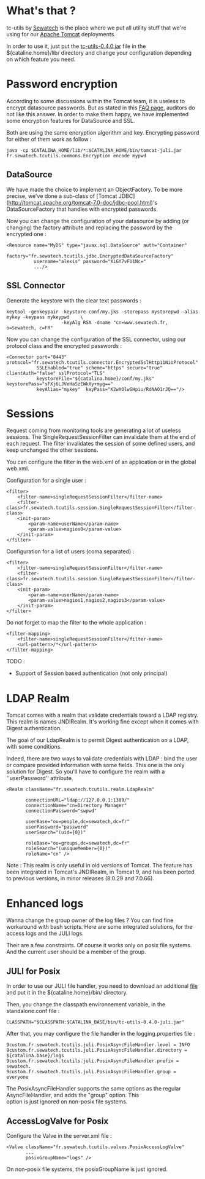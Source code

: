 # What's that ?

tc-utils by [Sewatech](http://www.sewatech.fr) is the place where we put all utility stuff that we're using for our 
[Apache Tomcat](http://tomcat.apache.org) deployments. 

In order to use it, just put the [tc-utils-0.4.0.jar](https://repo1.maven.org/maven2/fr/sewatech/utils/tc-utils/0.4.0/tc-utils-0.4.0.jar) 
file in the ${cataline.home}/lib/ directory and change your configuration depending on which feature you need.

# Password encryption

According to some discussions within the Tomcat team, it is useless to encrypt datasource passwords. But as stated in 
this [FAQ page](http://wiki.apache.org/tomcat/FAQ/Password), auditors do not like this answer. In order to make them 
happy, we have implemented some encryption features for DataSource and SSL.

Both are using the same encryption algorithm and key. Encrypting password for either of them work as follow :
 
    java -cp $CATALINA_HOME/lib/*:$CATALINA_HOME/bin/tomcat-juli.jar fr.sewatech.tcutils.commons.Encryption encode mypwd 

## DataSource
 
We have made the choice to implement an ObjectFactory. To be more precise, we've done a sub-class of [Tomcat JDBC]
(http://tomcat.apache.org/tomcat-7.0-doc/jdbc-pool.html)'s DataSourceFactory that handles with encrypted passwords. 

Now you can change the configuration of your datasource by adding (or changing) the factory attribute and replacing the 
password by the encrypted one :
   
    <Resource name="MyDS" type="javax.sql.DataSource" auth="Container" 
              factory="fr.sewatech.tcutils.jdbc.EncryptedDataSourceFactory"
              username="alexis" password="XiGY7vFU1Nc=" 
              .../> 

## SSL Connector

Generate the keystore with the clear text passwords :

    keytool -genkeypair -keystore conf/my.jks -storepass mystorepwd -alias mykey -keypass mykeypwd    \
                        -keyAlg RSA -dname "cn=www.sewatech.fr, o=Sewatech, c=FR"    

Now you can change the configuration of the SSL connector, using our protocol class and the encrypted passwords :

    <Connector port="8443" protocol="fr.sewatech.tcutils.connector.EncryptedSslHttp11NioProtocol"
               SSLEnabled="true" scheme="https" secure="true" clientAuth="false" sslProtocol="TLS" 
               keystoreFile="${catalina.home}/conf/my.jks" keystorePass="sFXj6LJVeHaSzEWkXy+myg=="
               keyAlias="mykey"  keyPass="K2wXOlwGHpiu/RdNAO1rJQ=="/>

# Sessions

Request coming from monitoring tools are generating a lot of useless sessions. The SingleRequestSessionFilter can 
invalidate them at the end of each request. The filter invalidates the session of some defined users, and keep unchanged 
the other sessions.

You can configure the filter in the web.xml of an application or in the global web.xml.

Configuration for a single user :

    <filter>
        <filter-name>singleRequestSessionFilter</filter-name>
        <filter-class>fr.sewatech.tcutils.session.SingleRequestSessionFilter</filter-class>
        <init-param>
            <param-name>userName</param-name>
            <param-value>nagios0</param-value>
        </init-param>
    </filter>
    
Configuration for a list of users (coma separated) :

    <filter>
        <filter-name>singleRequestSessionFilter</filter-name>
        <filter-class>fr.sewatech.tcutils.session.SingleRequestSessionFilter</filter-class>
        <init-param>
            <param-name>userName</param-name>
            <param-value>nagios1,nagios2,nagios3</param-value>
        </init-param>
    </filter>

Do not forget to map the filter to the whole application :
    
    <filter-mapping>
        <filter-name>singleRequestSessionFilter</filter-name>
        <url-pattern>/*</url-pattern>
    </filter-mapping>

TODO :

* Support of Session based authentication (not only principal)

# LDAP Realm

Tomcat comes with a realm that validate credentials toward a LDAP registry. This realm is names JNDIRealm. It's working 
fine except when it comes with Digest authentication.

The goal of our LdapRealm is to permit Digest authentication on a LDAP, with some conditions.
 
Indeed, there are two ways to validate credentials with LDAP : bind the user or compare provided information with some 
fields. This one is the only solution for Digest. So you'll have to configure the realm with a ''userPassword'' attribute.  

    <Realm className="fr.sewatech.tcutils.realm.LdapRealm"

           connectionURL="ldap://127.0.0.1:1389/"
           connectionName="cn=Directory Manager"
           connectionPassword="swpwd"

           userBase="ou=people,dc=sewatech,dc=fr"
           userPassword="password"
           userSearch="(uid={0})"

           roleBase="ou=groups,dc=sewatech,dc=fr"
           roleSearch="(uniqueMember={0})"
           roleName="cn" />

Note : This realm is only useful in old versions of Tomcat. The feature has been integrated in Tomcat's JNDIRealm, in
  Tomcat 9, and has been ported to previous versions, in minor releases (8.0.29 and 7.0.66).

# Enhanced logs

Wanna change the group owner of the log files ? You can find fine workaround with bash scripts. Here are some integrated
solutions, for the access logs and the JULI logs. 

Their are a few constraints. Of course it works only on posix file systems. And the current user should be a member of
the group.

## JULI for Posix

In order to use our JULI file handler, you need to download an additional [file](https://repo1.maven.org/maven2/fr/sewatech/utils/tc-utils/0.4.0/tc-utils-0.4.0-juli.jar) 
and put it in the ${cataline.home}/bin/ directory.

Then, you change the classpath environnement variable, in the standalone.conf file :

    CLASSPATH="$CLASSPATH:$CATALINA_BASE/bin/tc-utils-0.4.0-juli.jar"

After that, you may configure the file handler in the logging.properties file :

    9custom.fr.sewatech.tcutils.juli.PosixAsyncFileHandler.level = INFO
    9custom.fr.sewatech.tcutils.juli.PosixAsyncFileHandler.directory = ${catalina.base}/logs
    9custom.fr.sewatech.tcutils.juli.PosixAsyncFileHandler.prefix = sewatech.
    9custom.fr.sewatech.tcutils.juli.PosixAsyncFileHandler.group = everyone

The PosixAsyncFileHandler supports the same options as the regular AsyncFileHandler, and adds the "group" option. This  
option is just ignored on non-posix file systems. 

## AccessLogValve for Posix

Configure the Valve in the server.xml file :

    <Valve className="fr.sewatech.tcutils.valves.PosixAccessLogValve"
           ...
           posixGroupName="logs" />

On non-posix file systems, the posixGroupName is just ignored.
